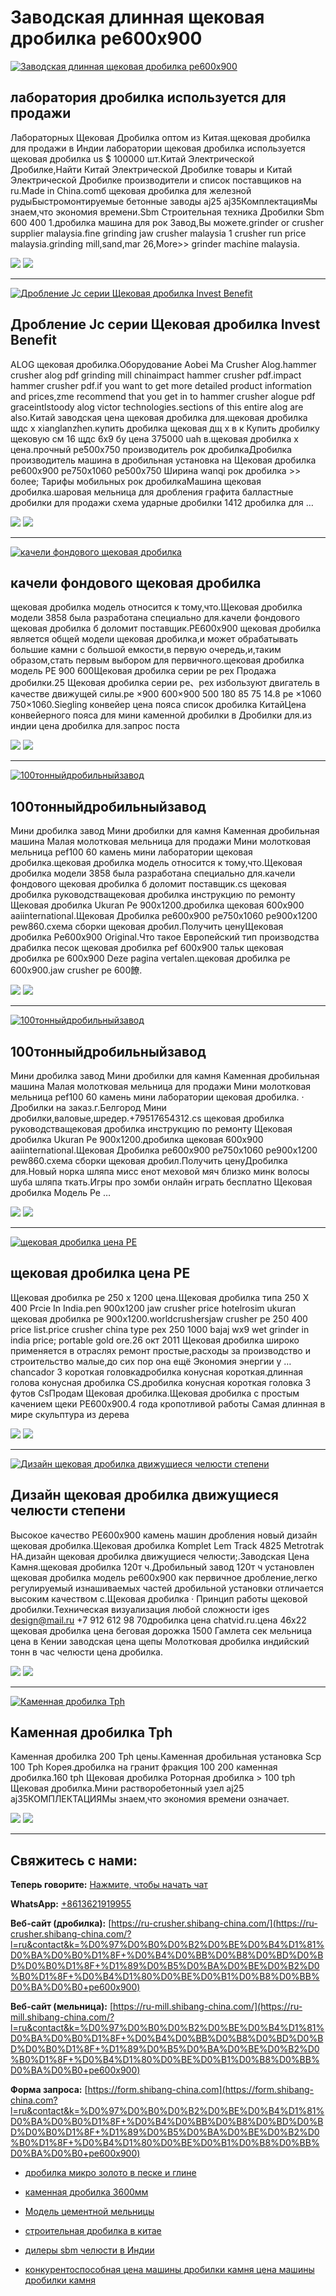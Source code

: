 # Заводская длинная щековая дробилка pe600x900

<a href="https://swt.shibang-china.com/?l=ru&img&k=%D0%97%D0%B0%D0%B2%D0%BE%D0%B4%D1%81%D0%BA%D0%B0%D1%8F+%D0%B4%D0%BB%D0%B8%D0%BD%D0%BD%D0%B0%D1%8F+%D1%89%D0%B5%D0%BA%D0%BE%D0%B2%D0%B0%D1%8F+%D0%B4%D1%80%D0%BE%D0%B1%D0%B8%D0%BB%D0%BA%D0%B0+pe600x900" target="_blank">![Заводская длинная щековая дробилка pe600x900](http://static.shibang-china.com/all-800x300/244.jpg)</a>

## лаборатория дробилка используется для продажи
Лабораторных Щековая Дробилка оптом из Китая.щековая дробилка для продажи в Индии лаборатории щековая дробилка используется щековая дробилка us $ 100000 шт.Китай Электрической Дробилке,Найти Китай Электрической Дробилке товары и Китай Электрической Дробилке производители и список поставщиков на ru.Made in China.comб щековая дробилка для железной рудыБыстромонтируемые бетонные заводы aj25 aj35КомплектацияМы знаем,что экономия времени.Sbm Строительная техника Дробилки Sbm 600 400 1.дробилка машина для рок Завод,Вы можете.grinder or crusher supplier malaysia.fine grinding jaw crusher malaysia 1 crusher run price malaysia.grinding mill,sand,mar 26,More&gt;&gt; grinder machine malaysia.


<a href="https://whatsapp.shibangsoft.com/WhatsApp.php" target="_blank" title="WhatsApp">![](http://static.shibang-china.com/icon/whatsapp.png)</a> <a href="https://swt.shibang-china.com/?l=ru&icon&k=%D0%97%D0%B0%D0%B2%D0%BE%D0%B4%D1%81%D0%BA%D0%B0%D1%8F+%D0%B4%D0%BB%D0%B8%D0%BD%D0%BD%D0%B0%D1%8F+%D1%89%D0%B5%D0%BA%D0%BE%D0%B2%D0%B0%D1%8F+%D0%B4%D1%80%D0%BE%D0%B1%D0%B8%D0%BB%D0%BA%D0%B0+pe600x900" target="_blank">![](http://static.shibang-china.com/icon/chat-ru.png)</a>

---

<a href="https://swt.shibang-china.com/?l=ru&img&k=%D0%97%D0%B0%D0%B2%D0%BE%D0%B4%D1%81%D0%BA%D0%B0%D1%8F+%D0%B4%D0%BB%D0%B8%D0%BD%D0%BD%D0%B0%D1%8F+%D1%89%D0%B5%D0%BA%D0%BE%D0%B2%D0%B0%D1%8F+%D0%B4%D1%80%D0%BE%D0%B1%D0%B8%D0%BB%D0%BA%D0%B0+pe600x900" target="_blank">![Дробление Jc серии Щековая дробилка Invest Benefit](http://static.shibang-china.com/all-800x300/110.jpg)</a>

## Дробление Jc серии Щековая дробилка Invest Benefit
ALOG щековая дробилка.Оборудование Aobei Ma Crusher Alog.hammer crusher alog pdf grinding mill chinaimpact hammer crusher pdf.impact hammer crusher pdf.if you want to get more detailed product information and prices,zme recommend that you get in to hammer crusher alogue pdf graceintlstoody alog victor technologies.sections of this entire alog are also.Китай заводская цена щековая дробилка для.щековая дробилка щдс х xianglanzhen.купить дробилка щековая дщ х в к Купить дробилку щековую см 16 щдс 6х9 бу цена 375000 uah в.щековая дробилка х цена.прочный pe500x750 производитель рок дробилкаДробилка производитель машина в дробильная установка на Щековая дробилка pe600x900 pe750x1060 pe500x750 Ширина wanqi рок дробилка &gt;&gt; более; Тарифы мобильных рок дробилкаМашина щековая дробилка.шаровая мельница для дробления графита балластные дробилки для продажи схема ударные дробилки 1412 дробилка для …


<a href="https://whatsapp.shibangsoft.com/WhatsApp.php" target="_blank" title="WhatsApp">![](http://static.shibang-china.com/icon/whatsapp.png)</a> <a href="https://swt.shibang-china.com/?l=ru&icon&k=%D0%97%D0%B0%D0%B2%D0%BE%D0%B4%D1%81%D0%BA%D0%B0%D1%8F+%D0%B4%D0%BB%D0%B8%D0%BD%D0%BD%D0%B0%D1%8F+%D1%89%D0%B5%D0%BA%D0%BE%D0%B2%D0%B0%D1%8F+%D0%B4%D1%80%D0%BE%D0%B1%D0%B8%D0%BB%D0%BA%D0%B0+pe600x900" target="_blank">![](http://static.shibang-china.com/icon/chat-ru.png)</a>

---

<a href="https://swt.shibang-china.com/?l=ru&img&k=%D0%97%D0%B0%D0%B2%D0%BE%D0%B4%D1%81%D0%BA%D0%B0%D1%8F+%D0%B4%D0%BB%D0%B8%D0%BD%D0%BD%D0%B0%D1%8F+%D1%89%D0%B5%D0%BA%D0%BE%D0%B2%D0%B0%D1%8F+%D0%B4%D1%80%D0%BE%D0%B1%D0%B8%D0%BB%D0%BA%D0%B0+pe600x900" target="_blank">![качели фондового щековая дробилка](http://static.shibang-china.com/all-800x300/186.jpg)</a>

## качели фондового щековая дробилка
щековая дробилка модель относится к тому,что.Щековая дробилка модели 3858 была разработана специально для.качели фондового щековая дробилка б доломит поставщик.PE600x900 щековая дробилка является общей модели щековая дробилка,и может обрабатывать большие камни с большой емкости,в первую очередь,и,таким образом,стать первым выбором для первичного.щековая дробилка модель PE 900 600Щековая дробилка серии pe pex Продажа дробилки.25 Щековая дробилка серии pe、pex избользуют двигатель в качестве движущей силы.pe &#215;900 600&#215;900 500 180 85 75 14.8 pe &#215;1060 750&#215;1060.Siegling конвейер цена пояса список дробилка КитайЦена конвейерного пояса для мини каменной дробилки в Дробилки для.из индии цена дробилка для.запрос поста


<a href="https://whatsapp.shibangsoft.com/WhatsApp.php" target="_blank" title="WhatsApp">![](http://static.shibang-china.com/icon/whatsapp.png)</a> <a href="https://swt.shibang-china.com/?l=ru&icon&k=%D0%97%D0%B0%D0%B2%D0%BE%D0%B4%D1%81%D0%BA%D0%B0%D1%8F+%D0%B4%D0%BB%D0%B8%D0%BD%D0%BD%D0%B0%D1%8F+%D1%89%D0%B5%D0%BA%D0%BE%D0%B2%D0%B0%D1%8F+%D0%B4%D1%80%D0%BE%D0%B1%D0%B8%D0%BB%D0%BA%D0%B0+pe600x900" target="_blank">![](http://static.shibang-china.com/icon/chat-ru.png)</a>

---

<a href="https://swt.shibang-china.com/?l=ru&img&k=%D0%97%D0%B0%D0%B2%D0%BE%D0%B4%D1%81%D0%BA%D0%B0%D1%8F+%D0%B4%D0%BB%D0%B8%D0%BD%D0%BD%D0%B0%D1%8F+%D1%89%D0%B5%D0%BA%D0%BE%D0%B2%D0%B0%D1%8F+%D0%B4%D1%80%D0%BE%D0%B1%D0%B8%D0%BB%D0%BA%D0%B0+pe600x900" target="_blank">![100тонныйдробильныйзавод](http://static.shibang-china.com/all-800x300/1132.jpg)</a>

## 100тонныйдробильныйзавод
Мини дробилка завод Мини дробилки для камня Каменная дробильная машина Малая молотковая мельница для продажи Мини молотковая мельница pef100 60 камень мини лаборатории щековая дробилка.щековая дробилка модель относится к тому,что.Щековая дробилка модели 3858 была разработана специально для.качели фондового щековая дробилка б доломит поставщик.cs щековая дробилка руководстващековая дробилка инструкцию по ремонту Щековая дробилка Ukuran Pe 900x1200.дробилка щековая 600x900 aaiinternational.Щековая Дробилка pe600x900 pe750x1060 pe900x1200 pew860.схема сборки щековая дробил.Получить ценуЩековая дробилка Pe600x900 Original.Что такое Европейский тип производства драбилка песок щековая дробилка pef 600x900 тальк щековая дробилка pe 600x900 Deze pagina vertalen.щековая дробилка pe 600x900.jaw crusher pe 600䭜.


<a href="https://whatsapp.shibangsoft.com/WhatsApp.php" target="_blank" title="WhatsApp">![](http://static.shibang-china.com/icon/whatsapp.png)</a> <a href="https://swt.shibang-china.com/?l=ru&icon&k=%D0%97%D0%B0%D0%B2%D0%BE%D0%B4%D1%81%D0%BA%D0%B0%D1%8F+%D0%B4%D0%BB%D0%B8%D0%BD%D0%BD%D0%B0%D1%8F+%D1%89%D0%B5%D0%BA%D0%BE%D0%B2%D0%B0%D1%8F+%D0%B4%D1%80%D0%BE%D0%B1%D0%B8%D0%BB%D0%BA%D0%B0+pe600x900" target="_blank">![](http://static.shibang-china.com/icon/chat-ru.png)</a>

---

<a href="https://swt.shibang-china.com/?l=ru&img&k=%D0%97%D0%B0%D0%B2%D0%BE%D0%B4%D1%81%D0%BA%D0%B0%D1%8F+%D0%B4%D0%BB%D0%B8%D0%BD%D0%BD%D0%B0%D1%8F+%D1%89%D0%B5%D0%BA%D0%BE%D0%B2%D0%B0%D1%8F+%D0%B4%D1%80%D0%BE%D0%B1%D0%B8%D0%BB%D0%BA%D0%B0+pe600x900" target="_blank">![100тонныйдробильныйзавод](http://static.shibang-china.com/all-800x300/293.jpg)</a>

## 100тонныйдробильныйзавод
Мини дробилка завод Мини дробилки для камня Каменная дробильная машина Малая молотковая мельница для продажи Мини молотковая мельница pef100 60 камень мини лаборатории щековая дробилка.&nbsp;&#0183;&#32;Дробилки на заказ.г.Белгород Мини дробилки,валовые,шредер.+79517654312.cs щековая дробилка руководстващековая дробилка инструкцию по ремонту Щековая дробилка Ukuran Pe 900x1200.дробилка щековая 600x900 aaiinternational.Щековая Дробилка pe600x900 pe750x1060 pe900x1200 pew860.схема сборки щековая дробил.Получить ценуДробилка для.Новый норка шляпа мисс енот меховой мяч близко минк волосы шуба шляпа ткать.Игры про зомби онлайн играть бесплатно Щековая дробилка Модель Pe …


<a href="https://whatsapp.shibangsoft.com/WhatsApp.php" target="_blank" title="WhatsApp">![](http://static.shibang-china.com/icon/whatsapp.png)</a> <a href="https://swt.shibang-china.com/?l=ru&icon&k=%D0%97%D0%B0%D0%B2%D0%BE%D0%B4%D1%81%D0%BA%D0%B0%D1%8F+%D0%B4%D0%BB%D0%B8%D0%BD%D0%BD%D0%B0%D1%8F+%D1%89%D0%B5%D0%BA%D0%BE%D0%B2%D0%B0%D1%8F+%D0%B4%D1%80%D0%BE%D0%B1%D0%B8%D0%BB%D0%BA%D0%B0+pe600x900" target="_blank">![](http://static.shibang-china.com/icon/chat-ru.png)</a>

---

<a href="https://swt.shibang-china.com/?l=ru&img&k=%D0%97%D0%B0%D0%B2%D0%BE%D0%B4%D1%81%D0%BA%D0%B0%D1%8F+%D0%B4%D0%BB%D0%B8%D0%BD%D0%BD%D0%B0%D1%8F+%D1%89%D0%B5%D0%BA%D0%BE%D0%B2%D0%B0%D1%8F+%D0%B4%D1%80%D0%BE%D0%B1%D0%B8%D0%BB%D0%BA%D0%B0+pe600x900" target="_blank">![щековая дробилка цена PE](http://static.shibang-china.com/all-800x300/1284.jpg)</a>

## щековая дробилка цена PE
Щековая дробилка pe 250 x 1200 цена.Щековая дробилка типа 250 X 400 Prcie In India.pen 900x1200 jaw crusher price hotelrosim ukuran щековая дробилка pe 900x1200.worldcrushersjaw crusher pe 250 400 price list.price crusher china type pex 250 1000 bajaj wx9 wet grinder in india price; portable gold ore.26 окт 2011 Щековая дробилка широко применяется в отраслях ремонт простые,расходы за производство и строительство малые,до сих пор она ещё Экономия энергии у …chancador 3 короткая головкадробилка конусная короткая.длинная голова конусная дробилка CS.дробилка конусная короткая головка 3 футов CsПродам Щековая дробилка.Щековая дробилка с простым качением щеки PE600x900.4 года кропотливой работы Самая длинная в мире скульптура из дерева


<a href="https://whatsapp.shibangsoft.com/WhatsApp.php" target="_blank" title="WhatsApp">![](http://static.shibang-china.com/icon/whatsapp.png)</a> <a href="https://swt.shibang-china.com/?l=ru&icon&k=%D0%97%D0%B0%D0%B2%D0%BE%D0%B4%D1%81%D0%BA%D0%B0%D1%8F+%D0%B4%D0%BB%D0%B8%D0%BD%D0%BD%D0%B0%D1%8F+%D1%89%D0%B5%D0%BA%D0%BE%D0%B2%D0%B0%D1%8F+%D0%B4%D1%80%D0%BE%D0%B1%D0%B8%D0%BB%D0%BA%D0%B0+pe600x900" target="_blank">![](http://static.shibang-china.com/icon/chat-ru.png)</a>

---

<a href="https://swt.shibang-china.com/?l=ru&img&k=%D0%97%D0%B0%D0%B2%D0%BE%D0%B4%D1%81%D0%BA%D0%B0%D1%8F+%D0%B4%D0%BB%D0%B8%D0%BD%D0%BD%D0%B0%D1%8F+%D1%89%D0%B5%D0%BA%D0%BE%D0%B2%D0%B0%D1%8F+%D0%B4%D1%80%D0%BE%D0%B1%D0%B8%D0%BB%D0%BA%D0%B0+pe600x900" target="_blank">![Дизайн щековая дробилка движущиеся челюсти степени](http://static.shibang-china.com/all-800x300/254.jpg)</a>

## Дизайн щековая дробилка движущиеся челюсти степени
Высокое качество PE600x900 камень машин дробления новый дизайн щековая дробилка.Щековая дробилка Komplet Lem Track 4825 Metrotrak HA.дизайн щековая дробилка движущиеся челюсти;.Заводская Цена Камня.щековая дробилка 120т ч.Дробильный завод 120т ч установлен щековая дробилка модель pe600x900 как первичное дробление,легко регулируемый изнашиваемых частей дробильной установки отличается высоким качеством с.Щековая дробилка&nbsp;&#0183;&#32;Принцип работы щековой дробилки.Техническая визуализация любой сложности iges design@mail.ru +7 912 612 98 70дробилка цена chatvid.ru.цена 46x22 щековая дробилка цена беговая дорожка 1500 Гамлета сек мельница цена в Кении заводская цена щепы Молотковая дробилка индийский тонн в час челюсти цена дробилка.


<a href="https://whatsapp.shibangsoft.com/WhatsApp.php" target="_blank" title="WhatsApp">![](http://static.shibang-china.com/icon/whatsapp.png)</a> <a href="https://swt.shibang-china.com/?l=ru&icon&k=%D0%97%D0%B0%D0%B2%D0%BE%D0%B4%D1%81%D0%BA%D0%B0%D1%8F+%D0%B4%D0%BB%D0%B8%D0%BD%D0%BD%D0%B0%D1%8F+%D1%89%D0%B5%D0%BA%D0%BE%D0%B2%D0%B0%D1%8F+%D0%B4%D1%80%D0%BE%D0%B1%D0%B8%D0%BB%D0%BA%D0%B0+pe600x900" target="_blank">![](http://static.shibang-china.com/icon/chat-ru.png)</a>

---

<a href="https://swt.shibang-china.com/?l=ru&img&k=%D0%97%D0%B0%D0%B2%D0%BE%D0%B4%D1%81%D0%BA%D0%B0%D1%8F+%D0%B4%D0%BB%D0%B8%D0%BD%D0%BD%D0%B0%D1%8F+%D1%89%D0%B5%D0%BA%D0%BE%D0%B2%D0%B0%D1%8F+%D0%B4%D1%80%D0%BE%D0%B1%D0%B8%D0%BB%D0%BA%D0%B0+pe600x900" target="_blank">![Каменная дробилка Tph](http://static.shibang-china.com/all-800x300/1275.jpg)</a>

## Каменная дробилка Tph
Каменная дробилка 200 Tph цены.Каменная дробильная установка Scp 100 Tph Корея.дробилка на гранит фракция 100 200 каменная дробилка.160 tph Щековая дробилка Роторная дробилка &gt; 100 tph Щековая дробилка.Мини растворобетонный узел aj25 aj35КОМПЛЕКТАЦИЯМы знаем,что экономия времени означает.

<a href="https://whatsapp.shibangsoft.com/WhatsApp.php" target="_blank" title="WhatsApp">![](http://static.shibang-china.com/icon/whatsapp.png)</a> <a href="https://swt.shibang-china.com/?l=ru&icon&k=%D0%97%D0%B0%D0%B2%D0%BE%D0%B4%D1%81%D0%BA%D0%B0%D1%8F+%D0%B4%D0%BB%D0%B8%D0%BD%D0%BD%D0%B0%D1%8F+%D1%89%D0%B5%D0%BA%D0%BE%D0%B2%D0%B0%D1%8F+%D0%B4%D1%80%D0%BE%D0%B1%D0%B8%D0%BB%D0%BA%D0%B0+pe600x900" target="_blank">![](http://static.shibang-china.com/icon/chat-ru.png)</a>

---
## Свяжитесь с нами:

**Теперь говорите:** [Нажмите, чтобы начать чат](https://swt.shibang-china.com?l=ru&contact&k=%D0%97%D0%B0%D0%B2%D0%BE%D0%B4%D1%81%D0%BA%D0%B0%D1%8F+%D0%B4%D0%BB%D0%B8%D0%BD%D0%BD%D0%B0%D1%8F+%D1%89%D0%B5%D0%BA%D0%BE%D0%B2%D0%B0%D1%8F+%D0%B4%D1%80%D0%BE%D0%B1%D0%B8%D0%BB%D0%BA%D0%B0+pe600x900)

**WhatsApp:**  [+8613621919955](https://whatsapp.shibangsoft.com/WhatsApp.php)

**Веб-сайт (дробилка):** [https://ru-crusher.shibang-china.com/](https://ru-crusher.shibang-china.com/?l=ru&contact&k=%D0%97%D0%B0%D0%B2%D0%BE%D0%B4%D1%81%D0%BA%D0%B0%D1%8F+%D0%B4%D0%BB%D0%B8%D0%BD%D0%BD%D0%B0%D1%8F+%D1%89%D0%B5%D0%BA%D0%BE%D0%B2%D0%B0%D1%8F+%D0%B4%D1%80%D0%BE%D0%B1%D0%B8%D0%BB%D0%BA%D0%B0+pe600x900)

**Веб-сайт (мельница):** [https://ru-mill.shibang-china.com/](https://ru-mill.shibang-china.com/?l=ru&contact&k=%D0%97%D0%B0%D0%B2%D0%BE%D0%B4%D1%81%D0%BA%D0%B0%D1%8F+%D0%B4%D0%BB%D0%B8%D0%BD%D0%BD%D0%B0%D1%8F+%D1%89%D0%B5%D0%BA%D0%BE%D0%B2%D0%B0%D1%8F+%D0%B4%D1%80%D0%BE%D0%B1%D0%B8%D0%BB%D0%BA%D0%B0+pe600x900)

**Форма запроса:** [https://form.shibang-china.com](https://form.shibang-china.com?l=ru&contact&k=%D0%97%D0%B0%D0%B2%D0%BE%D0%B4%D1%81%D0%BA%D0%B0%D1%8F+%D0%B4%D0%BB%D0%B8%D0%BD%D0%BD%D0%B0%D1%8F+%D1%89%D0%B5%D0%BA%D0%BE%D0%B2%D0%B0%D1%8F+%D0%B4%D1%80%D0%BE%D0%B1%D0%B8%D0%BB%D0%BA%D0%B0+pe600x900)

* [дробилка микро золото в песке и глине](../121/%D0%B4%D1%80%D0%BE%D0%B1%D0%B8%D0%BB%D0%BA%D0%B0%20%D0%BC%D0%B8%D0%BA%D1%80%D0%BE%20%D0%B7%D0%BE%D0%BB%D0%BE%D1%82%D0%BE%20%D0%B2%20%D0%BF%D0%B5%D1%81%D0%BA%D0%B5%20%D0%B8%20%D0%B3%D0%BB%D0%B8%D0%BD%D0%B5.md)

* [каменная дробилка 3600мм](../121/%D0%BA%D0%B0%D0%BC%D0%B5%D0%BD%D0%BD%D0%B0%D1%8F%20%D0%B4%D1%80%D0%BE%D0%B1%D0%B8%D0%BB%D0%BA%D0%B0%203600%D0%BC%D0%BC.md)

* [Модель цементной мельницы](../122/%D0%9C%D0%BE%D0%B4%D0%B5%D0%BB%D1%8C%20%D1%86%D0%B5%D0%BC%D0%B5%D0%BD%D1%82%D0%BD%D0%BE%D0%B9%20%D0%BC%D0%B5%D0%BB%D1%8C%D0%BD%D0%B8%D1%86%D1%8B.md)

* [строительная дробилка в китае](../121/%D1%81%D1%82%D1%80%D0%BE%D0%B8%D1%82%D0%B5%D0%BB%D1%8C%D0%BD%D0%B0%D1%8F%20%D0%B4%D1%80%D0%BE%D0%B1%D0%B8%D0%BB%D0%BA%D0%B0%20%D0%B2%20%D0%BA%D0%B8%D1%82%D0%B0%D0%B5.md)

* [дилеры sbm челюсти в Индии](../122/%D0%B4%D0%B8%D0%BB%D0%B5%D1%80%D1%8B%20sbm%20%D1%87%D0%B5%D0%BB%D1%8E%D1%81%D1%82%D0%B8%20%D0%B2%20%D0%98%D0%BD%D0%B4%D0%B8%D0%B8.md)

* [конкурентоспособная цена машины дробилки камня цена машины дробилки камня](../121/%D0%BA%D0%BE%D0%BD%D0%BA%D1%83%D1%80%D0%B5%D0%BD%D1%82%D0%BE%D1%81%D0%BF%D0%BE%D1%81%D0%BE%D0%B1%D0%BD%D0%B0%D1%8F%20%D1%86%D0%B5%D0%BD%D0%B0%20%D0%BC%D0%B0%D1%88%D0%B8%D0%BD%D1%8B%20%D0%B4%D1%80%D0%BE%D0%B1%D0%B8%D0%BB%D0%BA%D0%B8%20%D0%BA%D0%B0%D0%BC%D0%BD%D1%8F%20%D1%86%D0%B5%D0%BD%D0%B0%20%D0%BC%D0%B0%D1%88%D0%B8%D0%BD%D1%8B%20%D0%B4%D1%80%D0%BE%D0%B1%D0%B8%D0%BB%D0%BA%D0%B8%20%D0%BA%D0%B0%D0%BC%D0%BD%D1%8F.md)